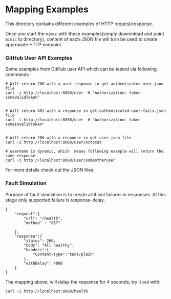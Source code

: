 # Mapping Examples
This directory contains different examples of HTTP request/response.

Once you start the `mimic` with these examples(simply downmload and point `mimic` to directory), content of each JSON file will turn be used to create appropiate HTTP endpoint.

### GitHub User API Examples
Some examples from GitHub user API which can be tested via following commands

````
# Will return 200 with a user response in get-authenticated-user.json file
curl -i http://localhost:8080/user -H "Authorization: token someValidToken"


# Will return 401 with a response in get-authenticated-user-fails.json file
curl -i http://localhost:8080/user -H "Authorization: token someInvalidToken"


# Will return 200 with a response in get-user.json file
curl -i http://localhost:8080/user/octocat 

# username is dynamic, which  means following example will return the same response
curl -i http://localhost:8080/user/someotheruser 

````

For more details check out the JSON files.


### Fault Simulation
Purpose of fault simulation is to create artificial failures in responses. At this stage only supported failure is response-delay.

````
{
    "request":{
        "url": "/health",
        "method" : "GET"

    },
    "response":{
        "status": 200, 
        "body": "All healthy",
        "headers":{
            "Content-Type":"text/plain"
        },
        "withDelay": 4000
    }
}

````
The mapping above, will delay the response for 4 seconds, try it out with:

````
curl -i http://localhost:8080/health
````